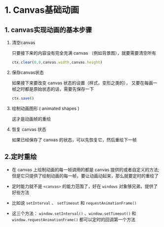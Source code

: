 # 1. Canvas基础动画
## 1. canvas实现动画的基本步骤

1. 清空canvas

   只要接下来的内容没有完全充满 canvas （例如背景图），就要需要清空所有

   ```js
   ctx.clear(0,0,canvas.width,canvas.height)
   ```

2. 保存canvas状态

   如果接下来要改变 canvas 状态的设置（样式，变形之类的）， 又要在每画一帧之时都是原始状态的话，需要先保存一下

   ```javascript
   ctx.save()
   ```

3. 绘制动画图形 ( animated shapes )

   这才是动画帧的重绘

4. 恢复 canvas 状态

   如果已经保存了 canvas 的状态，可以先恢复它，然后重绘下一帧

## 2.定时重绘

+ 在 canvas 上绘制动画的每一帧调用的都是 canvas 提供的或者自定义的方法;但是它只提供了绘制动画的每一帧，要让动画动起来，那么就要定时的重绘了

+ 定时能力就不是 `<canvas>` 的能力范围了，好在 `windows` 对象够兄弟，提供了好些方法

+ 比如说 `setInterval` 、 `setTimeout` 和 `requestAnimationFrame()`

+ 这三个方法： `window.setInterval()` 、`window.setTimeout()` 和 `window.requestAnimationFrame()` 都可以定时的回调第一个方法


